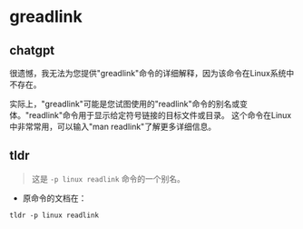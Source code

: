 # greadlink 
## chatgpt 
很遗憾，我无法为您提供"greadlink"命令的详细解释，因为该命令在Linux系统中不存在。 

实际上，"greadlink"可能是您试图使用的"readlink"命令的别名或变体。"readlink"命令用于显示给定符号链接的目标文件或目录。   这个命令在Linux中非常常用，可以输入"man readlink"了解更多详细信息。 

## tldr 
 
> 这是 `-p linux readlink` 命令的一个别名。

- 原命令的文档在：

`tldr -p linux readlink`
